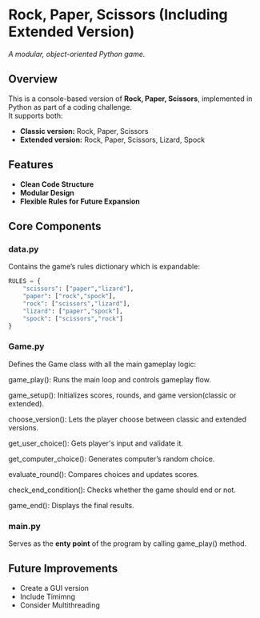 # Rock, Paper, Scissors (Including Extended Version) 
*A modular, object-oriented Python game.*



## Overview
This is a console-based version of **Rock, Paper, Scissors**, implemented in Python as part of a coding challenge.  
It supports both:
- **Classic version:** Rock, Paper, Scissors  
- **Extended version:** Rock, Paper, Scissors, Lizard, Spock  



## Features
- **Clean Code Structure**
- **Modular Design**
- **Flexible Rules for Future Expansion**



## Core Components

### data.py
Contains the game’s rules dictionary which is expandable:
```python
RULES = {
    "scissors": ["paper","lizard"],
    "paper": ["rock","spock"],
    "rock": ["scissors","lizard"],
    "lizard": ["paper","spock"],
    "spock": ["scissors","rock"]
}
```


### Game.py
Defines the Game class with all the main gameplay logic:

game_play(): Runs the main loop and controls gameplay flow.

game_setup(): Initializes scores, rounds, and game version(classic or extended).

choose_version(): Lets the player choose between classic and extended versions.

get_user_choice(): Gets player's input and validate it.

get_computer_choice(): Generates computer’s random choice.

evaluate_round(): Compares choices and updates scores.

check_end_condition(): Checks whether the game should end or not.

game_end(): Displays the final results.



### main.py
Serves as the **enty point** of the program by calling game_play() method.


## Future Improvements
- Create a GUI version
- Include Timimng
- Consider Multithreading